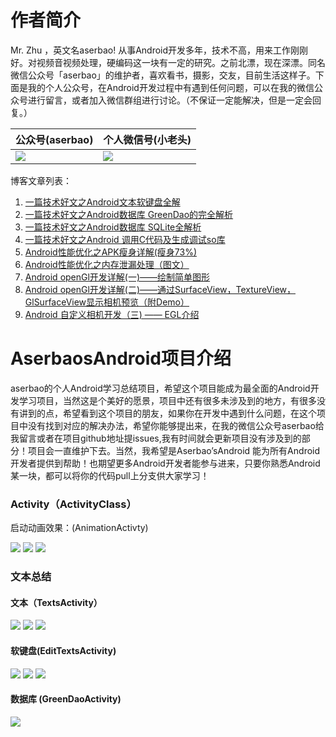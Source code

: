 # 作者简介 
Mr. Zhu ，英文名aserbao! 从事Android开发多年，技术不高，用来工作刚刚好。对视频音视频处理，硬编码这一块有一定的研究。之前北漂，现在深漂。同名微信公众号「aserbao」的维护者，喜欢看书，摄影，交友，目前生活这样子。下面是我的个人公众号，在Android开发过程中有遇到任何问题，可以在我的微信公众号进行留言，或者加入微信群组进行讨论。（不保证一定能解决，但是一定会回复。）

|公众号(aserbao)|个人微信号(小老头)|
|--|--|
|![](https://github.com/aserbao/AserbaosAndroid/blob/master/app/src/main/assets/images/weixin.jpg)|![](https://github.com/aserbao/AserbaosAndroid/blob/master/app/src/main/assets/images/we_chat.jpg)|

博客文章列表：
 1. [一篇技术好文之Android文本软键盘全解](https://blog.csdn.net/qq_32175491/article/details/82763067)
 2. [一篇技术好文之Android数据库 GreenDao的完全解析](https://blog.csdn.net/qq_32175491/article/details/82913904)
 3. [一篇技术好文之Android数据库 SQLite全解析](https://blog.csdn.net/qq_32175491/article/details/82886652)
 4. [一篇技术好文之Android 调用C代码及生成调试so库](https://blog.csdn.net/qq_32175491/article/details/83588167)
 5. [Android性能优化之APK瘦身详解(瘦身73%)](https://blog.csdn.net/qq_32175491/article/details/80071987)
 6. [Android性能优化之内存泄漏处理（图文）](https://blog.csdn.net/qq_32175491/article/details/79629900)
 7. [Android openGl开发详解(一)——绘制简单图形](https://blog.csdn.net/qq_32175491/article/details/79091647)
 8. [Android openGl开发详解(二)——通过SurfaceView，TextureView，GlSurfaceView显示相机预览（附Demo）](https://blog.csdn.net/qq_32175491/article/details/79755424)
 9. [Android 自定义相机开发（三) —— EGL介绍](https://blog.csdn.net/qq_32175491/article/details/80271016)

# AserbaosAndroid项目介绍
aserbao的个人Android学习总结项目，希望这个项目能成为最全面的Android开发学习项目，当然这是个美好的愿景，项目中还有很多未涉及到的地方，有很多没有讲到的点，希望看到这个项目的朋友，如果你在开发中遇到什么问题，在这个项目中没有找到对应的解决办法，希望你能够提出来，在我的微信公众号aserbao给我留言或者在项目github地址提issues,我有时间就会更新项目没有涉及到的部分！项目会一直维护下去。当然，我希望是Aserbao’sAndroid 能为所有Android开发者提供到帮助！也期望更多Android开发者能参与进来，只要你熟悉Android某一块，都可以将你的代码pull上分支供大家学习！

### Activity（ActivityClass）
启动动画效果：(AnimationActivty)

![](https://github.com/aserbao/AserbaosAndroid/blob/master/app/src/main/assets/aPicSum/activity/activityOverridePendingTransition%E5%8A%A8%E7%94%BB%E6%95%88%E6%9E%9C.gif)
![](https://github.com/aserbao/AserbaosAndroid/blob/master/app/src/main/assets/aPicSum/activity/ActivityOptions%E5%8A%A8%E7%94%BB%E6%95%88%E6%9E%9C.gif)
![](https://github.com/aserbao/AserbaosAndroid/blob/master/app/src/main/assets/aPicSum/activity/%E5%85%B1%E4%BA%AB%E7%BB%84%E4%BB%B6%E5%8A%A8%E7%94%BB%E6%95%88%E6%9E%9C.gif)

### 文本总结
#### 文本（TextsActivity）
![](https://github.com/aserbao/AserbaosAndroid/blob/master/app/src/main/assets/aPicSum/%E5%9B%BE%E6%96%87%E6%B7%B7%E6%8E%92.gif)
![](https://github.com/aserbao/AserbaosAndroid/blob/master/app/src/main/assets/aPicSum/%E6%96%87%E5%AD%97%E9%98%B4%E5%BD%B1.gif)
![](https://github.com/aserbao/AserbaosAndroid/blob/master/app/src/main/assets/aPicSum/%E6%98%BE%E7%A4%BAhtml.gif)
#### 软键盘(EditTextsActivity) 

![](https://github.com/aserbao/AserbaosAndroid/blob/master/app/src/main/assets/aPicSum/%E8%BD%AF%E9%94%AE%E7%9B%98%E5%9F%BA%E6%9C%AC%E5%B1%9E%E6%80%A7.gif)
![](https://github.com/aserbao/AserbaosAndroid/blob/master/app/src/main/assets/aPicSum/%E8%BD%AF%E9%94%AE%E7%9B%98%E7%AC%AC%E4%B8%80%E7%A7%8D%E6%96%B9%E5%BC%8F.gif)
![](https://github.com/aserbao/AserbaosAndroid/blob/master/app/src/main/assets/aPicSum/%E8%BD%AF%E9%94%AE%E7%9B%98%E7%AC%AC%E4%BA%8C%E7%A7%8D%E6%96%B9%E5%BC%8F.gif)

#### 数据库 (GreenDaoActivity)
![](https://github.com/aserbao/AserbaosAndroid/blob/master/app/src/main/assets/aPicSum/GreenDao%E6%95%B0%E6%8D%AE%E5%BA%93%E5%A4%84%E7%90%86.gif)
